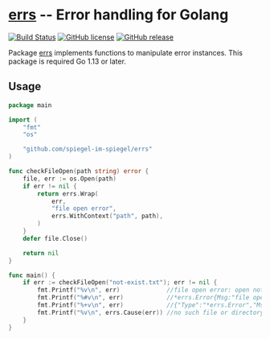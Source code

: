 # [errs] -- Error handling for Golang

[![Build Status](https://travis-ci.org/spiegel-im-spiegel/errs.svg?branch=master)](https://travis-ci.org/spiegel-im-spiegel/errs)
[![GitHub license](https://img.shields.io/badge/license-Apache%202-blue.svg)](https://raw.githubusercontent.com/spiegel-im-spiegel/errs/master/LICENSE)
[![GitHub release](http://img.shields.io/github/release/spiegel-im-spiegel/errs.svg)](https://github.com/spiegel-im-spiegel/errs/releases/latest)

Package [errs] implements functions to manipulate error instances.
This package is required Go 1.13 or later.

## Usage

```go
package main

import (
    "fmt"
    "os"

    "github.com/spiegel-im-spiegel/errs"
)

func checkFileOpen(path string) error {
    file, err := os.Open(path)
    if err != nil {
        return errs.Wrap(
            err,
            "file open error",
            errs.WithContext("path", path),
        )
    }
    defer file.Close()

    return nil
}

func main() {
    if err := checkFileOpen("not-exist.txt"); err != nil {
        fmt.Printf("%v\n", err)             //file open error: open not-exist.txt: no such file or directory
        fmt.Printf("%#v\n", err)            //*errs.Error{Msg:"file open error", Context:map[string]interface {}{"function":"main.checkFileOpen", "path":"not-exist.txt"}, Cause:&os.PathError{Op:"open", Path:"not-exist.txt", Err:0x2}}
        fmt.Printf("%+v\n", err)            //{"Type":"*errs.Error","Msg":"file open error: open not-exist.txt: no such file or directory","Context":{"function":"main.checkFileOpen","path":"not-exist.txt"},"Cause":{"Type":"*os.PathError","Msg":"open not-exist.txt: no such file or directory","Cause":{"Type":"syscall.Errno","Msg":"no such file or directory"}}}
        fmt.Printf("%v\n", errs.Cause(err)) //no such file or directory
    }
}
```

[errs]: https://github.com/spiegel-im-spiegel/errs "spiegel-im-spiegel/errs: Error handling for Golang"
